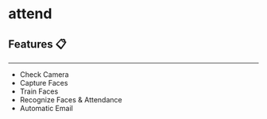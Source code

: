 # attend

## Features :clipboard:
---------------------------
* Check Camera
* Capture Faces
* Train Faces
* Recognize Faces & Attendance
* Automatic Email
